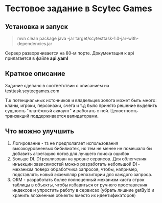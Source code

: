 # Тестовое задание в Scytec Games

## Установка и запуск
> mvn clean package 
> java -jar target/scytesttask-1.0-jar-with-dependencies.jar

Сервер разворачивается на 80-м порте.
Документация к api прилагается в файле **api.yaml**

## Краткое описание
Задание сделано в соответствии с описанием на testtask.scytecgames.com

Т.к потенциальных источников и владельцев золота может быть много: кланы, игроки, персонажи, счета и т.д
было принято решение выделить сущность "платёжный аккаунт" и работать с ней. Целостность транзакций поддерживается валидаторами.


## Что можно улучшить

1) Логирование - тз не предполагает использования высокоуровненвых бибилиотек, но тем не менее не помешало бы добавить агрегацию логов для лучшего поиска ошибок
2) Больше DI. DI реализован на уровне сервисов. Для облегчения инъекции зависимостей можно разработать небольшой DI - механизм поверх обработчика запросов, чтобы, например, подставлять новый экземпляр репозитории для каждого запроса.
3) ORM - разработать более полноценный механизм каста строк таблицы в объекты, чтобы избавиться от ручного проставления индексов и упростить работу в сервисах (убрать лишние getById и хранить вложенные объекты вместо их идентификаторов)




